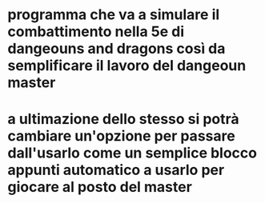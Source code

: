 # programma che va a simulare il combattimento nella 5e di dangeouns and dragons così da semplificare il lavoro del dangeoun master

# a ultimazione dello stesso si potrà cambiare un'opzione per passare dall'usarlo come un semplice blocco appunti automatico a usarlo per giocare al posto del master
